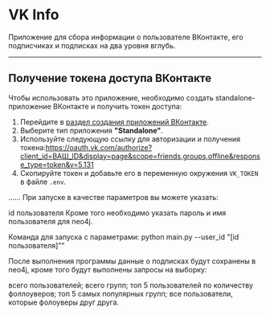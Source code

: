 # VK Info 

Приложение для сбора информации о пользователе ВКонтакте, его подписчиках и подписках на два уровня вглубь.

---

## Получение токена доступа ВКонтакте

Чтобы использовать это приложение, необходимо создать standalone-приложение ВКонтакте и получить токен доступа:

1. Перейдите в [раздел создания приложений ВКонтакте](https://vk.com/editapp?act=create).
2. Выберите тип приложения **"Standalone"**.
3. Используйте следующую ссылку для авторизации и получения токена:https://oauth.vk.com/authorize?client_id=ВАШ_ID&display=page&scope=friends,groups,offline&response_type=token&v=5.131
4. Скопируйте токен и добавьте его в переменную окружения `VK_TOKEN` в файле `.env`.

......
При запуске в качестве параметров вы можете указать:

id пользователя
Кроме того необходимо указать пароль и имя пользователя для neo4j.

Команда для запуска с параметрами: python main.py --user_id "[id пользователя]""

После выполнения программы данные о подписках будут сохранены в neo4j, кроме того будут выполнены запросы на выборку:

всего пользователей;
всего групп;
топ 5 пользователей по количеству фоллоуверов;
топ 5 самых популярных групп;
все пользователи, которые фолоуверы друг друга.

